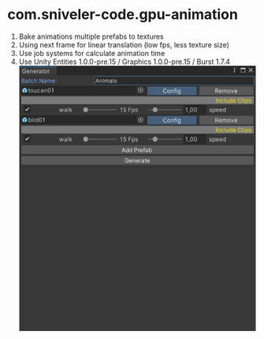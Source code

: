 # com.sniveler-code.gpu-animation
1. Bake animations multiple prefabs to textures
2. Using next frame for linear translation (low fps, less texture size)
3. Use job systems for calculate animation time
4. Use Unity Entities 1.0.0-pre.15 / Graphics 1.0.0-pre.15 / Burst 1.7.4
![image](https://raw.githubusercontent.com/igor-karpushin/com.sniveler-code.gpu-animation/main/Images/AnimationGenerator.jpg)
